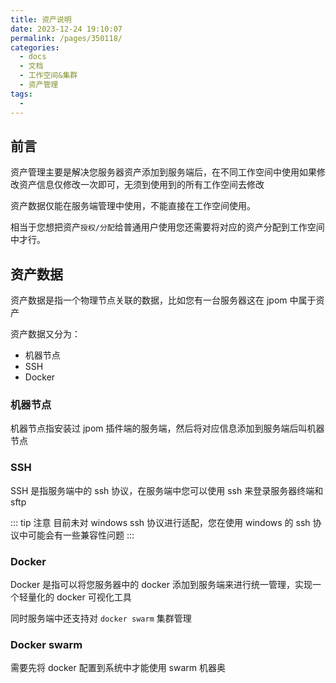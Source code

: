 ```yaml
---
title: 资产说明
date: 2023-12-24 19:10:07
permalink: /pages/350118/
categories:
  - docs
  - 文档
  - 工作空间&集群
  - 资产管理
tags:
  - 
---
```



## 前言

资产管理主要是解决您服务器资产添加到服务端后，在不同工作空间中使用如果修改资产信息仅修改一次即可，无须到使用到的所有工作空间去修改

资产数据仅能在服务端管理中使用，不能直接在工作空间使用。

相当于您想把资产`授权/分配`给普通用户使用您还需要将对应的资产分配到工作空间中才行。


## 资产数据

资产数据是指一个物理节点关联的数据，比如您有一台服务器这在 jpom 中属于资产

资产数据又分为：

- 机器节点
- SSH
- Docker


### 机器节点

机器节点指安装过 jpom 插件端的服务端，然后将对应信息添加到服务端后叫机器节点

### SSH 

SSH 是指服务端中的 ssh 协议，在服务端中您可以使用 ssh 来登录服务器终端和 sftp

::: tip 注意
目前未对 windows ssh 协议进行适配，您在使用 windows 的 ssh 协议中可能会有一些兼容性问题
:::

### Docker

Docker 是指可以将您服务器中的 docker 添加到服务端来进行统一管理，实现一个轻量化的 docker 可视化工具

同时服务端中还支持对 `docker swarm` 集群管理

### Docker swarm

需要先将 docker 配置到系统中才能使用 swarm 机器奥